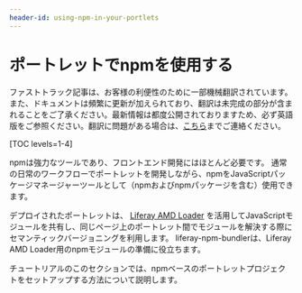 ```yaml
---
header-id: using-npm-in-your-portlets
---
```


# ポートレットでnpmを使用する

<p class="alert alert-info"><span class="wysiwyg-color-blue120">ファストトラック記事は、お客様の利便性のために一部機械翻訳されています。また、ドキュメントは頻繁に更新が加えられており、翻訳は未完成の部分が含まれることをご了承ください。最新情報は都度公開されておりますため、必ず英語版をご参照ください。翻訳に問題がある場合は、<a href="mailto:support-content-jp@liferay.com">こちら</a>までご連絡ください。</span></p>

[TOC levels=1-4]

npmは強力なツールであり、フロントエンド開発にはほとんど必要です。 通常の日常のワークフローでポートレットを開発しながら、npmをJavaScriptパッケージマネージャーツールとして（npmおよびnpmパッケージを含む）使用できます。

デプロイされたポートレットは、 [Liferay AMD Loader](/docs/7-1/tutorials/-/knowledge_base/t/loading-amd-modules-in-liferay) を活用してJavaScriptモジュールを共有し、同じページ上のポートレット間でモジュールを解決する際にセマンティックバージョニングを利用します。 liferay-npm-bundlerは、Liferay AMD Loader用のnpmモジュールの準備に役立ちます。

チュートリアルのこのセクションでは、npmベースのポートレットプロジェクトをセットアップする方法について説明します。
